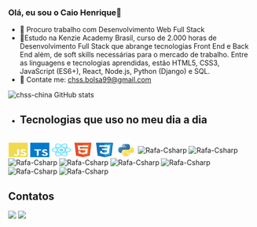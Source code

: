 ### Olá, eu sou o Caio Henrique👋

- 🔭 Procuro trabalho com Desenvolvimento Web Full Stack
- 🌱Estudo na Kenzie Academy Brasil, curso de 2.000 horas de Desenvolvimento Full Stack que abrange tecnologias Front End e Back End além, de soft skills necessárias para o     mercado de trabalho. Entre as linguagens e tecnologias aprendidas, estão HTML5, CSS3, JavaScript (ES6+), React, Node.js, Python (Django) e SQL.
- 💬 Contate me: chss.bolsa99@gmail.com

![chss-china GitHub stats](https://github-readme-stats.vercel.app/api?username=chss-china&show_icons=true&theme=tokyonight)

- ## Tecnologias que uso no meu dia a dia
<div style="display: inline_block"><br>
  <img align="center" alt="Rafa-Js" height="30" width="40" src="https://raw.githubusercontent.com/devicons/devicon/master/icons/javascript/javascript-plain.svg">
  <img align="center" alt="Rafa-Ts" height="30" width="40" src="https://raw.githubusercontent.com/devicons/devicon/master/icons/typescript/typescript-plain.svg">
  <img align="center" alt="Rafa-React" height="30" width="40" src="https://raw.githubusercontent.com/devicons/devicon/master/icons/react/react-original.svg">
  <img align="center" alt="Rafa-HTML" height="30" width="40" src="https://raw.githubusercontent.com/devicons/devicon/master/icons/html5/html5-original.svg">
  <img align="center" alt="Rafa-CSS" height="30" width="40" src="https://raw.githubusercontent.com/devicons/devicon/master/icons/css3/css3-original.svg">
  <img align="center" alt="Rafa-Python" height="30" width="40" src="https://raw.githubusercontent.com/devicons/devicon/master/icons/python/python-original.svg">
  <img align="center" alt="Rafa-Csharp" height="30" width="40" src="https://cdn.icon-icons.com/icons2/2699/PNG/512/postgresql_src_logo_icon_170834.png">
  <img align="center" alt="Rafa-Csharp" height="30" width="40" src="https://th.bing.com/th/id/R.5f62d4062c1643cb584ce439eb85329e?rik=bWqF3q40fVqKkQ&riu=http%3a%2f%2ftecnoschool.com.ar%2fimg%2fblog%2f15.jpg&ehk=BxmODSxAJqgg0EMG5Cob7Bo0MGZ%2f%2f%2bodi6mgVoHLDp4%3d&risl=&pid=ImgRaw&r=0">
  <img align="center" alt="Rafa-Csharp" height="30" width="40" src="https://img.stackshare.io/service/7419/20165699.png">
  <img align="center" alt="Rafa-Csharp" height="30" width="40" src="https://www.timesitepro.com/assets/menu-icon/api-menu-icon@2x.png">
  <img align="center" alt="Rafa-Csharp" height="30" width="40" src="https://www.vhv.rs/dpng/d/208-2081416_django-development-png-transparent-django-logo-png-download.png">
  <img align="center" alt="Rafa-Csharp" height="30" width="40" src="https://media.zeemly.com/zeemly/product/expressjs.png">
  <img align="center" alt="Rafa-Csharp" height="30" width="40" src="https://static.platzi.com/media/user_upload/22-Styled%20Components-953e1945-906c-4764-81a0-25436f5603ca.jpg">
  <img align="center" alt="Rafa-Csharp" height="30" width="40" src="https://www.google.com/url?sa=i&url=https%3A%2F%2Fbcrypt.online%2F&psig=AOvVaw1oy75D3xYY_sm1hQphOXve&ust=1693068800567000&source=images&cd=vfe&opi=89978449&ved=0CBAQjRxqFwoTCIDGu_Wi-IADFQAAAAAdAAAAABAE">

</div>
 
 ## Contatos
<div> 
  <a href = "mailto:chss.bolsa99@gmail.com"><img src="https://img.shields.io/badge/-Gmail-%23333?style=for-the-badge&logo=gmail&logoColor=white" target="_blank"></a>
  <a href="https://www.linkedin.com/in/caiosantanaa/" target="_blank"><img src="https://img.shields.io/badge/-LinkedIn-%230077B5?style=for-the-badge&logo=linkedin&logoColor=white" target="_blank"></a> 
</div>



